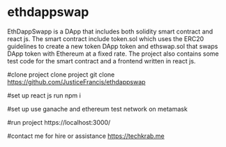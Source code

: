 # ethdappswap
EthDappSwapp is a DApp that includes both solidity smart contract and react js. The smart contract include token.sol which uses the ERC20 guidelines to create a new token DApp token and ethswap.sol that swaps DApp token with Ethereum at a fixed rate. The project also contains some test code for the smart contract and a frontend written in react js. 

#clone project
clone project   git clone https://github.com/JusticeFrancis/ethdappswap

#set up react js
run npm i

#set up
use ganache and ethereum test network on metamask

#run project
https://localhost:3000/

#contact me for hire or assistance
https://techkrab.me
